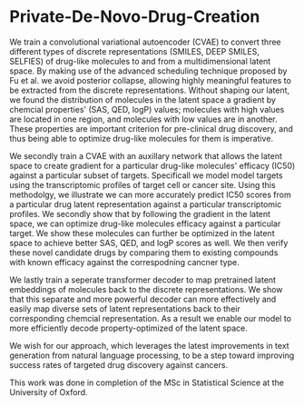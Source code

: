 # Private-De-Novo-Drug-Creation

We train a convolutional variational autoencoder (CVAE) to convert three different types of discrete representations (SMILES, DEEP SMILES, SELFIES) of drug-like molecules to and from a multidimensional latent space. By making use of the advanced scheduling technique proposed by Fu et al. we avoid posterior collapse, allowing highly meaningful features to be extracted from the discrete representations. Without shaping our latent, we found the distribution of molecules in the latent space a gradient by chemcial properties' (SAS, QED, logP) values; molecules with high values are located in one region, and molecules with low values are in another. These properties are important criterion for pre-clinical drug discovery, and thus being able to optimize drug-like molecules for them is imperative.

We secondly train a CVAE with an auxillary network that allows the latent space to create gradient for a particular drug-like molecules' efficacy (IC50) against a particular subset of targets. Specificall we model model targets using the transcriptomic profiles of target cell or cancer site. Using this methodolgy, we illustrate  we can more accurately predict IC50 scores from a particular drug latent representation against a particular transcriptomic profiles. We secondly show that by following the gradient in the latent space, we can optimize drug-like molecules efficacy against a particular target. We show these molecules can further be optimized in the latent space to achieve better SAS, QED, and logP scores as well. We then verify these novel candidate drugs by comparing them to existing compounds with known efficacy against the correspodning cancner type. 

We lastly train a seperate transformer decoder to map pretrained latent embeddings of molecules back to the discrete representations. We show that this separate and more powerful decoder can more effectively and easily map  diverse sets of latent representations back to their corresponding chemcial representation. As a result we enable our model to more efficiently decode property-optimized of the latent space. 

We wish for our approach, which leverages the latest improvements in text generation from natural language processing, to be a step toward improving success rates of targeted drug discovery against cancers.

This work was done in completion of the MSc in Statistical Science at the University of Oxford. 
